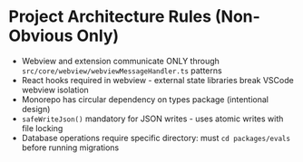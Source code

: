 # Project Architecture Rules (Non-Obvious Only)

- Webview and extension communicate ONLY through `src/core/webview/webviewMessageHandler.ts` patterns
- React hooks required in webview - external state libraries break VSCode webview isolation
- Monorepo has circular dependency on types package (intentional design)
- `safeWriteJson()` mandatory for JSON writes - uses atomic writes with file locking
- Database operations require specific directory: must `cd packages/evals` before running migrations
